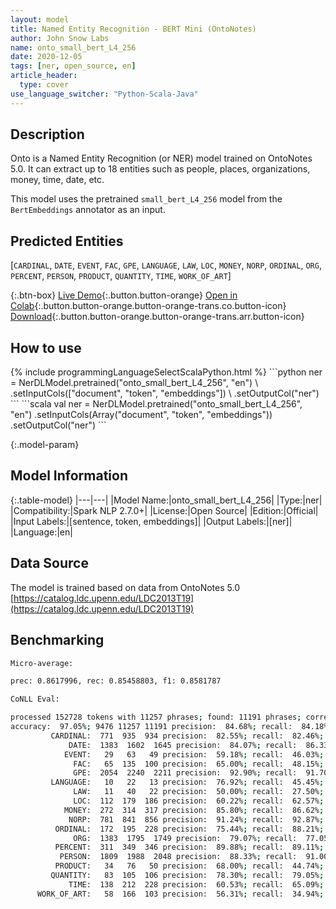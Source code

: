 ```yaml
---
layout: model
title: Named Entity Recognition - BERT Mini (OntoNotes)
author: John Snow Labs
name: onto_small_bert_L4_256
date: 2020-12-05
tags: [ner, open_source, en]
article_header:
  type: cover
use_language_switcher: "Python-Scala-Java"
---
```


## Description

Onto is a Named Entity Recognition (or NER) model trained on OntoNotes 5.0. It can extract up to 18 entities such as people, places, organizations, money, time, date, etc.

This model uses the pretrained `small_bert_L4_256` model from the `BertEmbeddings` annotator as an input.

## Predicted Entities

\[`CARDINAL`, `DATE`, `EVENT`, `FAC`, `GPE`, `LANGUAGE`, `LAW`, `LOC`, `MONEY`, `NORP`, `ORDINAL`, `ORG`, `PERCENT`, `PERSON`, `PRODUCT`, `QUANTITY`, `TIME`, `WORK_OF_ART`]

{:.btn-box}
[Live Demo](https://demo.johnsnowlabs.com/public/NER_EN_18){:.button.button-orange}
[Open in Colab](https://colab.research.google.com/github/JohnSnowLabs/spark-nlp-workshop/blob/master/tutorials/streamlit_notebooks/NER_EN.ipynb){:.button.button-orange.button-orange-trans.co.button-icon}
[Download](https://s3.amazonaws.com/auxdata.johnsnowlabs.com/public/models/onto_small_bert_L4_256_en_2.7.0_2.4_1607199231735.zip){:.button.button-orange.button-orange-trans.arr.button-icon}

## How to use



<div class="tabs-box" markdown="1">
{% include programmingLanguageSelectScalaPython.html %}
```python
ner = NerDLModel.pretrained("onto_small_bert_L4_256", "en") \
        .setInputCols(["document", "token", "embeddings"]) \
        .setOutputCol("ner")
```
```scala
val ner = NerDLModel.pretrained("onto_small_bert_L4_256", "en")
        .setInputCols(Array("document", "token", "embeddings"))
        .setOutputCol("ner")
```
</div>

{:.model-param}
## Model Information

{:.table-model}
|---|---|
|Model Name:|onto_small_bert_L4_256|
|Type:|ner|
|Compatibility:|Spark NLP 2.7.0+|
|License:|Open Source|
|Edition:|Official|
|Input Labels:|[sentence, token, embeddings]|
|Output Labels:|[ner]|
|Language:|en|

## Data Source

The model is trained based on data from OntoNotes 5.0 [https://catalog.ldc.upenn.edu/LDC2013T19](https://catalog.ldc.upenn.edu/LDC2013T19)

## Benchmarking

```bash
Micro-average:

prec: 0.8617996, rec: 0.85458803, f1: 0.8581787

CoNLL Eval:

processed 152728 tokens with 11257 phrases; found: 11191 phrases; correct: 9476.
accuracy:  97.05%; 9476 11257 11191 precision:  84.68%; recall:  84.18%; FB1:  84.43
         CARDINAL:  771  935  934 precision:  82.55%; recall:  82.46%; FB1:  82.50  934
             DATE:  1383  1602  1645 precision:  84.07%; recall:  86.33%; FB1:  85.19  1645
            EVENT:   29   63   49 precision:  59.18%; recall:  46.03%; FB1:  51.79  49
              FAC:   65  135  100 precision:  65.00%; recall:  48.15%; FB1:  55.32  100
              GPE:  2054  2240  2211 precision:  92.90%; recall:  91.70%; FB1:  92.29  2211
         LANGUAGE:   10   22   13 precision:  76.92%; recall:  45.45%; FB1:  57.14  13
              LAW:   11   40   22 precision:  50.00%; recall:  27.50%; FB1:  35.48  22
              LOC:  112  179  186 precision:  60.22%; recall:  62.57%; FB1:  61.37  186
            MONEY:  272  314  317 precision:  85.80%; recall:  86.62%; FB1:  86.21  317
             NORP:  781  841  856 precision:  91.24%; recall:  92.87%; FB1:  92.04  856
          ORDINAL:  172  195  228 precision:  75.44%; recall:  88.21%; FB1:  81.32  228
              ORG:  1383  1795  1749 precision:  79.07%; recall:  77.05%; FB1:  78.05  1749
          PERCENT:  311  349  346 precision:  89.88%; recall:  89.11%; FB1:  89.50  346
           PERSON:  1809  1988  2048 precision:  88.33%; recall:  91.00%; FB1:  89.64  2048
          PRODUCT:   34   76   50 precision:  68.00%; recall:  44.74%; FB1:  53.97  50
         QUANTITY:   83  105  106 precision:  78.30%; recall:  79.05%; FB1:  78.67  106
             TIME:  138  212  228 precision:  60.53%; recall:  65.09%; FB1:  62.73  228
      WORK_OF_ART:   58  166  103 precision:  56.31%; recall:  34.94%; FB1:  43.12  103      
```